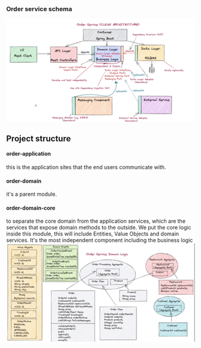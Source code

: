 
### Order service schema
![img.png](documents/assets/img.png)

## Project structure


#### order-application
this is the application sites that the end users communicate with.

#### order-domain
it's a parent module.

#### order-domain-core
to separate the core domain from the application services, which are the services that expose domain methods to the outside.
We put the core logic inside this module, this will include Entities, Value Objects and domain services.
It's the most independent component including the business logic
![img_1.png](documents/assets/img_1.png)